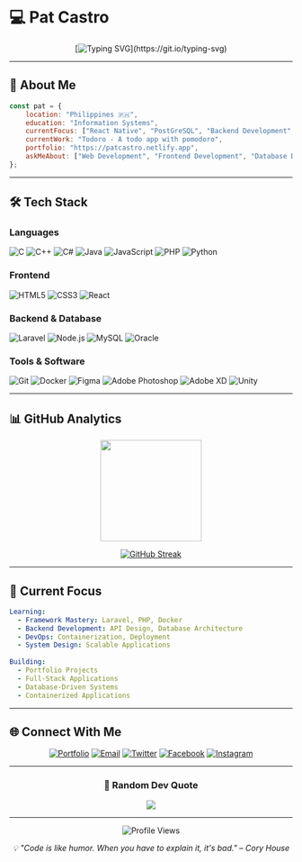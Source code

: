 # 💻 Pat Castro

<div align="center">
  
[![Typing SVG](https://readme-typing-svg.herokuapp.com?font=Fira+Code&size=30&duration=3000&pause=1000&color=00D9FF&center=true&vCenter=true&multiline=true&width=600&height=100&lines=Cybersecurity+Analyst;Full-Stack+Developer;)](https://git.io/typing-svg)

</div>

---

## 🚀 About Me

```javascript
const pat = {
    location: "Philippines 🇵🇭",
    education: "Information Systems",
    currentFocus: ["React Native", "PostGreSQL", "Backend Development", "Frameworks"],
    currentWork: "Todoro - A todo app with pomodoro",
    portfolio: "https://patcastro.netlify.app",
    askMeAbout: ["Web Development", "Frontend Development", "Database Design"],
};
```

---

## 🛠️ Tech Stack

### Languages
![C](https://img.shields.io/badge/C-00599C?style=for-the-badge&logo=c&logoColor=white)
![C++](https://img.shields.io/badge/C++-00599C?style=for-the-badge&logo=cplusplus&logoColor=white)
![C#](https://img.shields.io/badge/C%23-239120?style=for-the-badge&logo=csharp&logoColor=white)
![Java](https://img.shields.io/badge/Java-ED8B00?style=for-the-badge&logo=java&logoColor=white)
![JavaScript](https://img.shields.io/badge/JavaScript-F7DF1E?style=for-the-badge&logo=javascript&logoColor=black)
![PHP](https://img.shields.io/badge/PHP-777BB4?style=for-the-badge&logo=php&logoColor=white)
![Python](https://img.shields.io/badge/Python-3776AB?style=for-the-badge&logo=python&logoColor=white)

### Frontend
![HTML5](https://img.shields.io/badge/HTML5-E34F26?style=for-the-badge&logo=html5&logoColor=white)
![CSS3](https://img.shields.io/badge/CSS3-1572B6?style=for-the-badge&logo=css3&logoColor=white)
![React](https://img.shields.io/badge/React-20232A?style=for-the-badge&logo=react&logoColor=61DAFB)

### Backend & Database
![Laravel](https://img.shields.io/badge/Laravel-FF2D20?style=for-the-badge&logo=laravel&logoColor=white)
![Node.js](https://img.shields.io/badge/Node.js-43853D?style=for-the-badge&logo=node.js&logoColor=white)
![MySQL](https://img.shields.io/badge/MySQL-00000F?style=for-the-badge&logo=mysql&logoColor=white)
![Oracle](https://img.shields.io/badge/Oracle-F80000?style=for-the-badge&logo=oracle&logoColor=black)

### Tools & Software
![Git](https://img.shields.io/badge/Git-F05032?style=for-the-badge&logo=git&logoColor=white)
![Docker](https://img.shields.io/badge/Docker-2496ED?style=for-the-badge&logo=docker&logoColor=white)
![Figma](https://img.shields.io/badge/Figma-F24E1E?style=for-the-badge&logo=figma&logoColor=white)
![Adobe Photoshop](https://img.shields.io/badge/Photoshop-31A8FF?style=for-the-badge&logo=adobephotoshop&logoColor=white)
![Adobe XD](https://img.shields.io/badge/Adobe%20XD-470137?style=for-the-badge&logo=adobexd&logoColor=white)
![Unity](https://img.shields.io/badge/Unity-100000?style=for-the-badge&logo=unity&logoColor=white)

---

## 📊 GitHub Analytics

<div align="center">
  
<img height="180em" src="https://github-readme-stats.vercel.app/api/top-langs/?username=patriuscastro&layout=compact&langs_count=8&theme=tokyonight"/>

</div>

<div align="center">
  
[![GitHub Streak](https://streak-stats.demolab.com/?user=patriuscastro&theme=tokyonight)](https://git.io/streak-stats)

</div>

---

## 🎯 Current Focus

```yaml
Learning:
  - Framework Mastery: Laravel, PHP, Docker
  - Backend Development: API Design, Database Architecture
  - DevOps: Containerization, Deployment
  - System Design: Scalable Applications
  
Building:
  - Portfolio Projects
  - Full-Stack Applications
  - Database-Driven Systems
  - Containerized Applications
```

---

## 🌐 Connect With Me

<div align="center">

[![Portfolio](https://img.shields.io/badge/Portfolio-FF5722?style=for-the-badge&logo=google-chrome&logoColor=white)](https://patcastro.netlify.app)
[![Email](https://img.shields.io/badge/Email-D14836?style=for-the-badge&logo=gmail&logoColor=white)](mailto:patriuscastro@gmail.com)
[![Twitter](https://img.shields.io/badge/Twitter-1DA1F2?style=for-the-badge&logo=twitter&logoColor=white)](https://twitter.com/_impat)
[![Facebook](https://img.shields.io/badge/Facebook-1877F2?style=for-the-badge&logo=facebook&logoColor=white)](https://facebook.com/patriuscastro)
[![Instagram](https://img.shields.io/badge/Instagram-E4405F?style=for-the-badge&logo=instagram&logoColor=white)](https://instagram.com/_patissss)

</div>

---

<div align="center">
  
### 💭 Random Dev Quote
![](https://quotes-github-readme.vercel.app/api?type=horizontal&theme=tokyonight)

---

![Profile Views](https://komarev.com/ghpvc/?username=patriuscastro&label=Profile%20views&color=00d9ff&style=flat)

*💡 "Code is like humor. When you have to explain it, it's bad." – Cory House*

</div>
